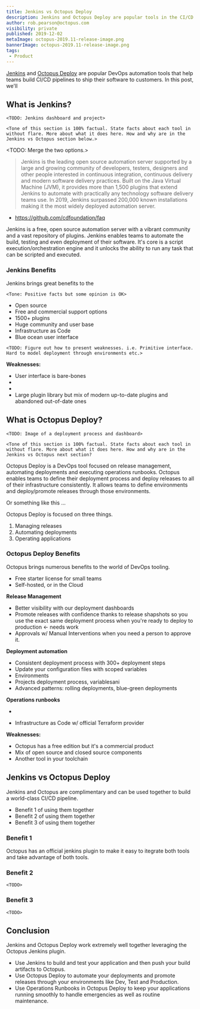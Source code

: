 ```yaml
---
title: Jenkins vs Octopus Deploy
description: Jenkins and Octopus Deploy are popular tools in the CI/CD and DevOps ecosystem 
author: rob.pearson@octopus.com
visibility: private
published: 2019-12-02
metaImage: octopus-2019.11-release-image.png
bannerImage: octopus-2019.11-release-image.png
tags:
 - Product
---
```


[Jenkins](https://jenkins.io) and [Octopus Deploy](https://octopus.com/) are popular DevOps automation tools that help teams build CI/CD pipelines to ship their software to customers. In this post, we'll 

## What is Jenkins? 

`<TODO: Jenkins dashboard and project>`

`<Tone of this section is 100% factual. State facts about each tool in without flare. More about what it does here. How and why are in the Jenkins vs Octopus section below.>`

<TODO: Merge the two options.>

> Jenkins is the leading open source automation server supported by a large and growing community of developers, testers, designers and other people interested in continuous integration, continuous delivery and modern software delivery practices. Built on the Java Virtual Machine (JVM), it provides more than 1,500 plugins that extend Jenkins to automate with practically any technology software delivery teams use. In 2019, Jenkins surpassed 200,000 known installations making it the most widely deployed automation server.
- https://github.com/cdfoundation/faq

Jenkins is a free, open source automation server with a vibrant community and a vast repository of plugins. Jenkins enables teams to automate the build, testing and even deployment of their software. It's core is a script execution/orchestration engine and it unlocks the ability to run any task that can be scripted and executed.

### Jenkins Benefits

Jenkins brings great benefits to the 

`<Tone: Positive facts but some opinion is OK>`

- Open source 
- Free and commercial support options
- 1500+ plugins
- Huge community and user base
- Infrastructure as Code
- Blue ocean user interface

`<TODO: Figure out how to present weaknesses. i.e. Primitive interface. Hard to model deployment through environments etc.>`

__Weaknesses:__
* User interface is bare-bones
* <Custom scripts require maintenance>
* <Advanced features require custom scripting and maintain>
* Large plugin library but mix of modern up-to-date plugins and abandoned out-of-date ones

## What is Octopus Deploy? 

`<TODO: Image of a deployment process and dashboard>`

`<Tone of this section is 100% factual. State facts about each tool in without flare. More about what it does here. How and why are in the Jenkins vs Octopus next section?`

Octopus Deploy is a DevOps tool focused on release management, automating deployments and executing operations runbooks. 
Octopus enables teams to define their deployment process and deploy releases to all of their infrastructure consistently. It allows teams to define environments and deploy/promote releases through those environments. 

Or something like this ... 

Octopus Deploy is focused on three things. 

1. Managing releases
2. Automating deployments
3. Operating applications

### Octopus Deploy Benefits

Octopus brings numerous benefits to the world of DevOps tooling.

- Free starter license for small teams
- Self-hosted, or in the Cloud

**Release Management**

- Better visibility with our deployment dashboards
- Promote releases with confidence thanks to release shapshots so you use the exact same deployment process when you're ready to deploy to production <- needs work
- Approvals w/ Manual Interventions when you need a person to approve it. 

**Deployment automation**

- Consistent deployment process with 300+ deployment steps
- Update your configuration files with scoped variables
- Environments
- Projects deployment process, variablesani
- Advanced patterns: rolling deployments, blue-green deployments

**Operations runbooks**

- 




- Infrastructure as Code w/ official Terraform provider

__Weaknesses:__
* Octopus has a free edition but it's a commercial product
* Mix of open source and closed source components
* Another tool in your toolchain

## Jenkins vs Octopus Deploy

Jenkins and Octopus are complimentary and can be used together to build a world-class CI/CD pipeline.

* Benefit 1 of using them together 
* Benefit 2 of using them together 
* Benefit 3 of using them together 

### Benefit 1

Octopus has an official jenkins plugin to make it easy to itegrate both tools and take advantage of both tools. 

### Benefit 2

`<TODO>`

### Benefit 3

`<TODO>`

## Conclusion

Jenkins and Octopus Deploy work extremely well together leveraging the Octopus Jenkins plugin. 

- Use Jenkins to build and test your application and then push your build artifacts to Octopus.
- Use Octopus Deploy to automate your deployments and promote releases through your environments like Dev, Test and Production.
- Use Operations Runbooks in Octopus Deploy to keep your applications running smoothly to handle emergencies as well as routine maintenance.
